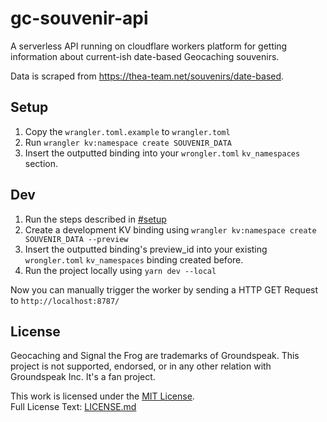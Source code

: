 # gc-souvenir-api
A serverless API running on cloudflare workers platform for getting information about current-ish date-based Geocaching souvenirs.  
  
Data is scraped from https://thea-team.net/souvenirs/date-based.  

## Setup
1. Copy the `wrangler.toml.example` to `wrangler.toml`
2. Run `wrangler kv:namespace create SOUVENIR_DATA`
3. Insert the outputted binding into your `wrongler.toml` `kv_namespaces` section.

## Dev
1. Run the steps described in [#setup](#setup)
2. Create a development KV binding using `wrangler kv:namespace create SOUVENIR_DATA --preview`
3. Insert the outputted binding's preview_id into your existing `wrongler.toml` `kv_namespaces` binding created before.
4. Run the project locally using `yarn dev --local`  

Now you can manually trigger the worker by sending a HTTP GET Request to `http://localhost:8787/`

## License
Geocaching and Signal the Frog are trademarks of Groundspeak. This project is not supported, endorsed, or in any other relation with Groundspeak Inc. It's a fan project.

This work is licensed under the [MIT License](https://opensource.org/license/mit/).  
Full License Text: [LICENSE.md](./LICENSE.md)

